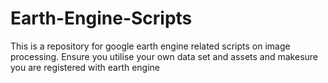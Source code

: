 # Earth-Engine-Scripts
This is a repository for google earth engine related scripts on image processing.
Ensure you utilise your own data set and assets and makesure you are registered with earth engine

